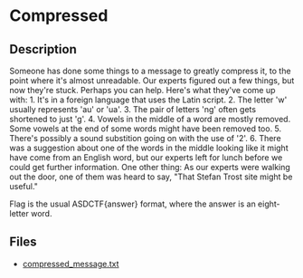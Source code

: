 # Compressed

## Description

Someone has done some things to a message to greatly compress it, to the point where it's almost unreadable. Our experts figured out a few things, but now they're stuck. Perhaps you can help. Here's what they've come up with: 1. It's in a foreign language that uses the Latin script. 2. The letter 'w' usually represents 'au' or 'ua'. 3. The pair of letters 'ng' often gets shortened to just 'g'. 4. Vowels in the middle of a word are mostly removed. Some vowels at the end of some words might have been removed too. 5. There's possibly a sound substition going on with the use of '2'. 6. There was a suggestion about one of the words in the middle looking like it might have come from an English word, but our experts left for lunch before we could get further information. One other thing: As our experts were walking out the door, one of them was heard to say, "That Stefan Trost site might be useful."

Flag is the usual ASDCTF{answer} format, where the answer is an eight-letter word.

## Files

* [compressed_message.txt](files/compressed_message.txt)

